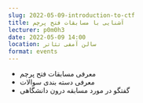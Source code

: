 ```yaml
---
slug: 2022-05-09-introduction-to-ctf
title: آشنایی با مسابقات فتح پرچم
lecturer: p0m0h3
date: 2022-05-09 14:00
location: سالن آمفی تئاتر
format: events
---
```


- معرفی مسابقات فتح پرچم
- معرفی دسته بندی سوالات
- گفتگو در مورد مسابقه درون دانشگاهی
